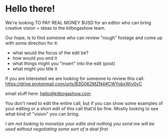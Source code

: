 # Hello there! 
We're looking TO PAY REAL MONEY $USD for an editor who can bring creative vision + ideas to the kitbogashow team. 

Our hope, is to find someone who can review "rough" footage and come up with some direction for it:
- what would the focus of the edit be?
- how would you end it
- what things might you "insert" into the edit (post)
- what might you title it

If you are interested we are looking for someone to review this call:
https://drive.protonmail.com/urls/B3G062MZN4#CWYobxWiv0vC

email stuff here:
hello@kitbogashow.com 

You don't need to edit the entire call, but if you can show some examples of your editing or a short edit of this call that'd be fine. 
Mostly looking to see what kind of "vision" you can bring. 


*I am not looking to monetize your edits and nothing you send me will be used without negotiating some sort of a deal first*
